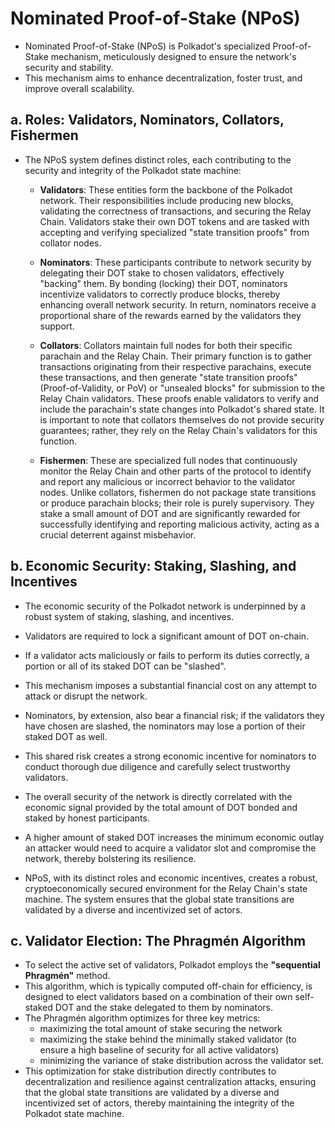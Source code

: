 # Nominated Proof-of-Stake (NPoS)

- Nominated Proof-of-Stake (NPoS) is Polkadot's specialized Proof-of-Stake mechanism, meticulously designed to ensure the network's security and stability.
- This mechanism aims to enhance decentralization, foster trust, and improve overall scalability.

## a. Roles: Validators, Nominators, Collators, Fishermen

- The NPoS system defines distinct roles, each contributing to the security and integrity of the Polkadot state machine:

  - **Validators**: These entities form the backbone of the Polkadot network. Their responsibilities include producing new blocks, validating the correctness of transactions, and securing the Relay Chain. Validators stake their own DOT tokens and are tasked with accepting and verifying specialized "state transition proofs" from collator nodes.

  - **Nominators**: These participants contribute to network security by delegating their DOT stake to chosen validators, effectively "backing" them. By bonding (locking) their DOT, nominators incentivize validators to correctly produce blocks, thereby enhancing overall network security. In return, nominators receive a proportional share of the rewards earned by the validators they support.

  - **Collators**: Collators maintain full nodes for both their specific parachain and the Relay Chain. Their primary function is to gather transactions originating from their respective parachains, execute these transactions, and then generate "state transition proofs" (Proof-of-Validity, or PoV) or "unsealed blocks" for submission to the Relay Chain validators. These proofs enable validators to verify and include the parachain's state changes into Polkadot's shared state. It is important to note that collators themselves do not provide security guarantees; rather, they rely on the Relay Chain's validators for this function.

  - **Fishermen**: These are specialized full nodes that continuously monitor the Relay Chain and other parts of the protocol to identify and report any malicious or incorrect behavior to the validator nodes. Unlike collators, fishermen do not package state transitions or produce parachain blocks; their role is purely supervisory. They stake a small amount of DOT and are significantly rewarded for successfully identifying and reporting malicious activity, acting as a crucial deterrent against misbehavior.

## b. Economic Security: Staking, Slashing, and Incentives

- The economic security of the Polkadot network is underpinned by a robust system of staking, slashing, and incentives.
- Validators are required to lock a significant amount of DOT on-chain.
- If a validator acts maliciously or fails to perform its duties correctly, a portion or all of its staked DOT can be "slashed".
- This mechanism imposes a substantial financial cost on any attempt to attack or disrupt the network.

- Nominators, by extension, also bear a financial risk; if the validators they have chosen are slashed, the nominators may lose a portion of their staked DOT as well.
- This shared risk creates a strong economic incentive for nominators to conduct thorough due diligence and carefully select trustworthy validators.
- The overall security of the network is directly correlated with the economic signal provided by the total amount of DOT bonded and staked by honest participants.
- A higher amount of staked DOT increases the minimum economic outlay an attacker would need to acquire a validator slot and compromise the network, thereby bolstering its resilience.
- NPoS, with its distinct roles and economic incentives, creates a robust, cryptoeconomically secured environment for the Relay Chain's state machine. The system ensures that the global state transitions are validated by a diverse and incentivized set of actors.

## c. Validator Election: The Phragmén Algorithm

- To select the active set of validators, Polkadot employs the **"sequential Phragmén"** method.
- This algorithm, which is typically computed off-chain for efficiency, is designed to elect validators based on a combination of their own self-staked DOT and the stake delegated to them by nominators.
- The Phragmén algorithm optimizes for three key metrics:
  - maximizing the total amount of stake securing the network
  - maximizing the stake behind the minimally staked validator (to ensure a high baseline of security for all active validators)
  - minimizing the variance of stake distribution across the validator set.
- This optimization for stake distribution directly contributes to decentralization and resilience against centralization attacks, ensuring that the global state transitions are validated by a diverse and incentivized set of actors, thereby maintaining the integrity of the Polkadot state machine.
